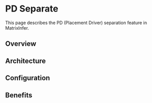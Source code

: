 # PD Separate

This page describes the PD (Placement Driver) separation feature in MatrixInfer.

## Overview

<!-- Add overview here -->

## Architecture

<!-- Add architecture details here -->

## Configuration

<!-- Add configuration options here -->

## Benefits

<!-- Add benefits here -->